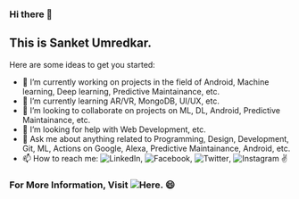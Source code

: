 ### Hi there 👋

## This is Sanket Umredkar.

Here are some ideas to get you started:

- 🔭 I’m currently working on projects in the field of Android, Machine learning, Deep learning, Predictive Maintainance, etc.
- 🌱 I’m currently learning AR/VR, MongoDB, UI/UX, etc.
- 👯 I’m looking to collaborate on projects on ML, DL, Android, Predictive Maintainance, etc.
- 🤔 I’m looking for help with Web Development, etc.
- 💬 Ask me about anything related to Programming, Design, Development, Git, ML, Actions on Google, Alexa, Predictive Maintainance, Android, etc.
- 📫 How to reach me: ![LinkedIn](https://www.linkedin.com/in/sanket-umredkar-419443174/), ![Facebook](https://www.facebook.com/sanket.umredkar.3/), ![Twitter](https://twitter.com/sanket_umredkar), ![Instagram](https://www.instagram.com/the.programmer_boy/) ✌


### For More Information, Visit ![Here](https://drive.google.com/file/d/1S4voRYOskQd6d0FbvA5EoKurwgIewgMC/view?usp=sharing). 😄
<!--
**sanky2501/sanky2501** is a ✨ _special_ ✨ repository because its `README.md` (this file) appears on your GitHub profile.
-->

